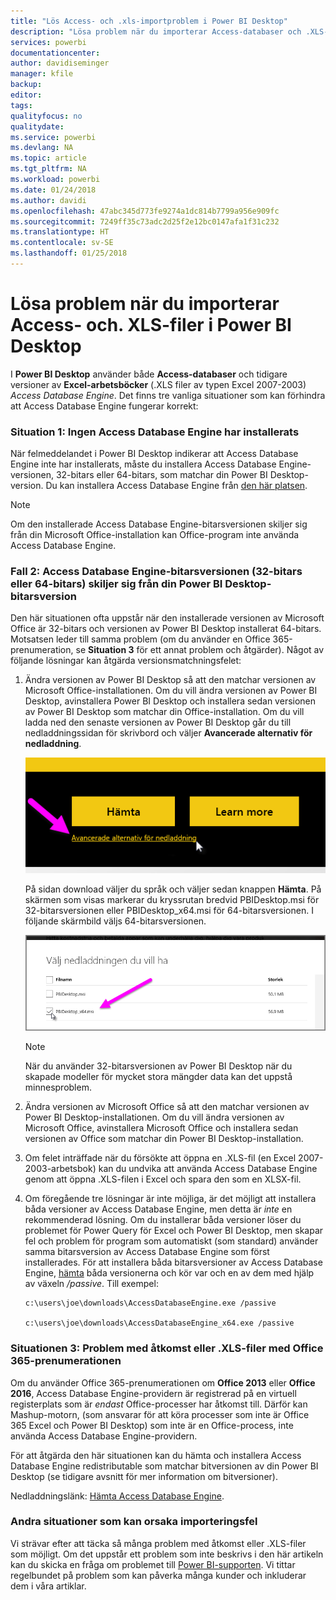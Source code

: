 ```yaml
---
title: "Lös Access- och .xls-importproblem i Power BI Desktop"
description: "Lösa problem när du importerar Access-databaser och .XLS-kalkylblad i Power BI Desktop och Power Query"
services: powerbi
documentationcenter: 
author: davidiseminger
manager: kfile
backup: 
editor: 
tags: 
qualityfocus: no
qualitydate: 
ms.service: powerbi
ms.devlang: NA
ms.topic: article
ms.tgt_pltfrm: NA
ms.workload: powerbi
ms.date: 01/24/2018
ms.author: davidi
ms.openlocfilehash: 47abc345d773fe9274a1dc814b7799a956e909fc
ms.sourcegitcommit: 7249ff35c73adc2d25f2e12bc0147afa1f31c232
ms.translationtype: HT
ms.contentlocale: sv-SE
ms.lasthandoff: 01/25/2018
---
```

# <a name="resolve-issues-importing-access-and-xls-files-in-power-bi-desktop"></a>Lösa problem när du importerar Access- och. XLS-filer i Power BI Desktop
I **Power BI Desktop** använder både **Access-databaser** och tidigare versioner av **Excel-arbetsböcker** (.XLS filer av typen Excel 2007-2003) *Access Database Engine*. Det finns tre vanliga situationer som kan förhindra att Access Database Engine fungerar korrekt:

### <a name="situation-1-no-access-database-engine-installed"></a>Situation 1: Ingen Access Database Engine har installerats
När felmeddelandet i Power BI Desktop indikerar att Access Database Engine inte har installerats, måste du installera Access Database Engine-versionen, 32-bitars eller 64-bitars, som matchar din Power BI Desktop-version. Du kan installera Access Database Engine från [den här platsen](http://www.microsoft.com/en-us/download/details.aspx?id=13255).

>[!NOTE]
>Om den installerade Access Database Engine-bitarsversionen skiljer sig från din Microsoft Office-installation kan Office-program inte använda Access Database Engine.

### <a name="situation-2-the-access-database-engine-bit-version-32-bit-or-64-bit-is-different-from-your-power-bi-desktop-bit-version"></a>Fall 2: Access Database Engine-bitarsversionen (32-bitars eller 64-bitars) skiljer sig från din Power BI Desktop-bitarsversion
Den här situationen ofta uppstår när den installerade versionen av Microsoft Office är 32-bitars och versionen av Power BI Desktop installerat 64-bitars. Motsatsen leder till samma problem (om du använder en Office 365-prenumeration, se **Situation 3** för ett annat problem och åtgärder). Något av följande lösningar kan åtgärda versionsmatchningsfelet:

1. Ändra versionen av Power BI Desktop så att den matchar versionen av Microsoft Office-installationen. Om du vill ändra versionen av Power BI Desktop, avinstallera Power BI Desktop och installera sedan versionen av Power BI Desktop som matchar din Office-installation. Om du vill ladda ned den senaste versionen av Power BI Desktop går du till nedladdningssidan för skrivbord och väljer **Avancerade alternativ för nedladdning**.
   
   ![](media/desktop-access-database-errors/desktop-access-errors-1.png)
   
   På sidan download väljer du språk och väljer sedan knappen **Hämta**. På skärmen som visas markerar du kryssrutan bredvid PBIDesktop.msi för 32-bitarsversionen eller PBIDesktop_x64.msi för 64-bitarsversionen. I följande skärmbild väljs 64-bitarsversionen.
   
   ![](media/desktop-access-database-errors/desktop-access-errors-2.png)
   
   >[!NOTE]
   >När du använder 32-bitarsversionen av Power BI Desktop när du skapade modeller för mycket stora mängder data kan det uppstå minnesproblem.
2. Ändra versionen av Microsoft Office så att den matchar versionen av Power BI Desktop-installationen. Om du vill ändra versionen av Microsoft Office, avinstallera Microsoft Office och installera sedan versionen av Office som matchar din Power BI Desktop-installation.
3. Om felet inträffade när du försökte att öppna en .XLS-fil (en Excel 2007-2003-arbetsbok) kan du undvika att använda Access Database Engine genom att öppna .XLS-filen i Excel och spara den som en XLSX-fil.
4. Om föregående tre lösningar är inte möjliga, är det möjligt att installera båda versioner av Access Database Engine, men detta är *inte* en rekommenderad lösning. Om du installerar båda versioner löser du problemet för Power Query för Excel och Power BI Desktop, men skapar fel och problem för program som automatiskt (som standard) använder samma bitarsversion av Access Database Engine som först installerades. För att installera båda bitarsversioner av Access Database Engine, [hämta](http://www.microsoft.com/en-us/download/details.aspx?id=13255) båda versionerna och kör var och en av dem med hjälp av växeln */passive*. Till exempel:
   
       c:\users\joe\downloads\AccessDatabaseEngine.exe /passive
   
       c:\users\joe\downloads\AccessDatabaseEngine_x64.exe /passive

### <a name="situation-3-trouble-using-access-or-xls-files-with-an-office-365-subscription"></a>Situationen 3: Problem med åtkomst eller .XLS-filer med Office 365-prenumerationen
Om du använder Office 365-prenumerationen om **Office 2013** eller **Office 2016**, Access Database Engine-providern är registrerad på en virtuell registerplats som är *endast* Office-processer har åtkomst till. Därför kan Mashup-motorn, (som ansvarar för att köra processer som inte är Office 365 Excel och Power BI Desktop) som inte är en Office-process, inte använda Access Database Engine-providern.

För att åtgärda den här situationen kan du hämta och installera Access Database Engine redistributable som matchar bitversionen av din Power BI Desktop (se tidigare avsnitt för mer information om bitversioner).

Nedladdningslänk: [Hämta Access Database Engine](http://www.microsoft.com/en-us/download/details.aspx?id=13255).

### <a name="other-situations-that-cause-import-issues"></a>Andra situationer som kan orsaka importeringsfel
Vi strävar efter att täcka så många problem med åtkomst eller .XLS-filer som möjligt. Om det uppstår ett problem som inte beskrivs i den här artikeln kan du skicka en fråga om problemet till [Power BI-supporten](https://powerbi.microsoft.com/support/). Vi tittar regelbundet på problem som kan påverka många kunder och inkluderar dem i våra artiklar.

